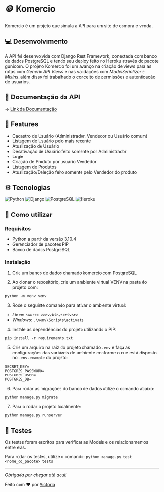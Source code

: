 # 🪙 Komercio

Komercio é um projeto que simula a API para um site de compra e venda.

## 💻 Desenvolvimento

A API foi desenvolvida com Django Rest Framework, conectada com banco de dados PostgreSQL e tendo seu deploy feito no Heroku através do pacote gunicorn. O projeto Komercio foi um avanço na criação de views para as rotas com _Generic API Views_ e nas validações com _ModelSerializer_ e _Mixins_, além disso foi trabalhado o conceito de permissões e autenticação de usuários.

## 📓 Documentação da API

→ <a target="_blank" href="https://komercio-api.herokuapp.com/api/docs/">Link da Documentação</a>

## 📝 Features

- Cadastro de Usuário (Administrador, Vendedor ou Usuário comum)
- Listagem de Usuário pelo mais recente
- Atualização de Usuário
- Desativação de Usuário feito somente por Administrador
- Login
- Criação de Produto por usuário Vendedor
- Listagem de Produtos
- Atualização/Deleção feito somente pelo Vendedor do produto

## ⚙ Tecnologias

![Python](https://img.shields.io/badge/Python-14354C?style=for-the-badge&logo=python&logoColor=white)
![Django](https://img.shields.io/badge/Django-092E20?style=for-the-badge&logo=django&logoColor=white)
![PostgreSQL](https://img.shields.io/badge/PostgreSQL-316192?style=for-the-badge&logo=postgresql&logoColor=white)
![Heroku](https://img.shields.io/badge/Heroku-430098?style=for-the-badge&logo=heroku&logoColor=white)

## 🧐 Como utilizar

### Requisitos

- Python a partir da versão 3.10.4
- Gerenciador de pacotes PIP
- Banco de dados PostgreSQL

### Instalação

1. Crie um banco de dados chamado komercio com PostgreSQL

2. Ao clonar o repositório, crie um ambiente virtual VENV na pasta do projeto com:

`python -m venv venv`

3. Rode o seguinte comando para ativar o ambiente virtual:
- _Linux_: `source venv/bin/activate`
- _Windows_: `.\venv\Scripts\activate`

4. Instale as dependências do projeto utilizando o PIP:

`pip install -r requirements.txt`

5. Crie um arquivo na raiz do projeto chamado `.env` e faça as configurações das variáveis de ambiente conforme o que está disposto no `.env.example` do projeto:

```
SECRET_KEY=
POSTGRES_PASSWORD=
POSTGRES_USER=
POSTGRES_DB=
```

6. Para rodar as migrações do banco de dados utilize o comando abaixo:

`python manage.py migrate`

7. Para o rodar o projeto localmente:

`python manage.py runserver`

## 🚧 Testes

Os testes foram escritos para verificar as Models e os relacionamentos entre elas.

Para rodar os testes, utilize o comando: `python manage.py test <nome_do_pacote>.tests`

<hr />

_Obrigada por chegar até aqui!_

Feito com ❤️ por [Victoria](https://github.com/victoriavianx)
